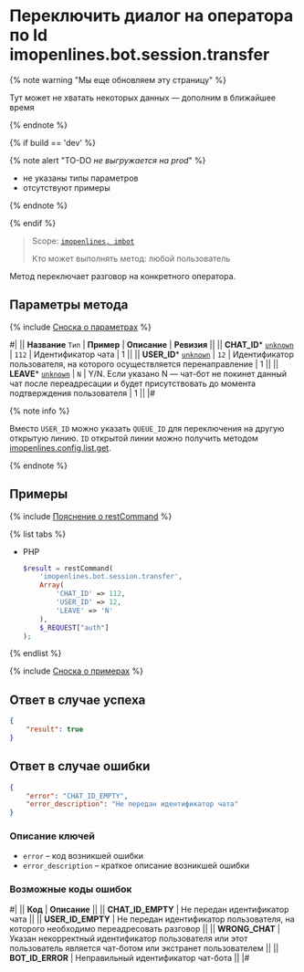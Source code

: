# Переключить диалог на оператора по Id imopenlines.bot.session.transfer

{% note warning "Мы еще обновляем эту страницу" %}

Тут может не хватать некоторых данных — дополним в ближайшее время

{% endnote %}

{% if build == 'dev' %}

{% note alert "TO-DO _не выгружается на prod_" %}

- не указаны типы параметров
- отсутствуют примеры

{% endnote %}

{% endif %}

> Scope: [`imopenlines, imbot`](../../../scopes/permissions.md)
>
> Кто может выполнять метод: любой пользователь

Метод переключает разговор на конкретного оператора.

## Параметры метода

{% include [Сноска о параметрах](../../../../_includes/required.md) %}

#|
|| **Название**
`Тип` | **Пример** | **Описание** | **Ревизия** ||
|| **CHAT_ID***
[`unknown`](../../../data-types.md) | `112` | Идентификатор чата | 1 ||
|| **USER_ID***
[`unknown`](../../../data-types.md) | `12` | Идентификатор пользователя, на которого осуществляется перенаправление | 1 ||
|| **LEAVE***
[`unknown`](../../../data-types.md) | `N` | Y/N. Если указано N — чат-бот не покинет данный чат после переадресации и будет присутствовать до момента подтверждения пользователя | 1 ||
|#

{% note info %}

Вместо `USER_ID` можно указать `QUEUE_ID` для переключения на другую открытую линию. `ID` открытой линии можно получить методом [imopenlines.config.list.get](../imopenlines-config-list-get.md).

{% endnote %}

## Примеры

{% include [Пояснение о restCommand](../../../chat-bots/_includes/rest-command.md) %}

{% list tabs %}

- PHP

    ```php
    $result = restCommand(
        'imopenlines.bot.session.transfer',
        Array(
            'CHAT_ID' => 112,
            'USER_ID' => 12,
            'LEAVE' => 'N'
        ),
        $_REQUEST["auth"]
    );
    ```

{% endlist %}

{% include [Сноска о примерах](../../../../_includes/examples.md) %}

## Ответ в случае успеха

```json
{
    "result": true
}
```

## Ответ в случае ошибки

```json
{
    "error": "CHAT_ID_EMPTY",
    "error_description": "Не передан идентификатор чата"
}
```

### Описание ключей

- `error` – код возникшей ошибки
- `error_description` – краткое описание возникшей ошибки

### Возможные коды ошибок

#|
|| **Код** | **Описание** ||
|| **CHAT_ID_EMPTY** | Не передан идентификатор чата ||
|| **USER_ID_EMPTY** | Не передан идентификатор пользователя, на которого необходимо переадресовать разговор ||
|| **WRONG_CHAT** | Указан некорректный идентификатор пользователя или этот пользователь является чат-ботом или экстранет пользователем ||
|| **BOT_ID_ERROR** | Неправильный идентификатор чат-бота ||
|#